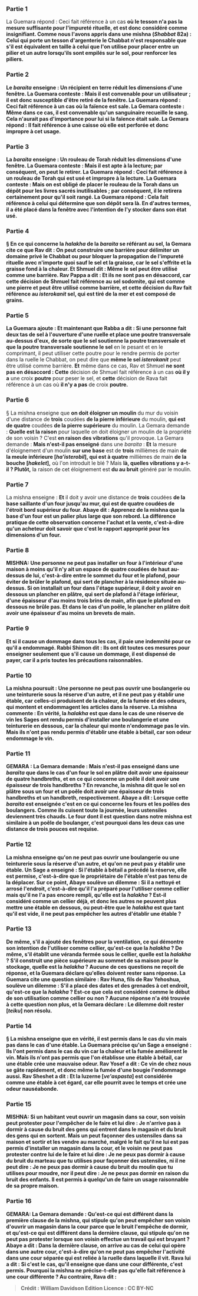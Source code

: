 
### Partie 1
La Guemara répond : Ceci fait référence à un cas <b>où le tesson <b>n'a pas</b> la <b>mesure</b> suffisante pour l'impureté rituelle, et est donc considéré comme insignifiant. <b>Comme nous l'avons appris</b> dans une mishna (<i>Shabbat</i> 82a) : Celui qui porte un tesson d'<b>argenterie</b> le Chabbat n'est responsable que s'il est <b>équivalent</b> en taille à celui que l'on utilise <b>pour placer entre un pilier et un autre</b> lorsqu'ils sont empilés sur le sol, pour renforcer les piliers.

### Partie 2
Le <i>baraita</i> enseigne : <b>Un récipient en terre</b> réduit les dimensions d'une fenêtre. La Guemara conteste : Mais il est <b>convenable pour un</b> utilisateur ; il est donc susceptible d'être retiré de la fenêtre. La Guemara répond : Ceci fait référence à un cas <b>où</b> la faïence <b>est sale.</b> La Gemara conteste : Même dans ce cas, <b>il est convenable qu'un sanguinaire</b> recueille le sang. Cela n'aurait pas d'importance pour lui si la faïence était sale. La Gemara répond : Il fait référence à une caisse <b>où elle est perforée</b> et donc impropre à cet usage.

### Partie 3
La <i>baraita</i> enseigne : <b>Un rouleau de Torah</b> réduit les dimensions d'une fenêtre. La Guemara conteste : Mais il <b>est apte à la lecture;</b> par conséquent, on peut le retirer. La Guemara répond : Ceci fait référence à un rouleau de Torah <b>qui est usé</b> et impropre à la lecture. La Guemara conteste : <b>Mais</b> on est <b>obligé</b> de placer le rouleau de la Torah dans <b>un dépôt</b> pour les livres sacrés inutilisables ; par conséquent, il le retirera certainement pour qu'il soit rangé. La Guemara répond : Cela fait référence à celui qui détermine que <b>son dépôt sera là.</b> En d'autres termes, il a été placé dans la fenêtre avec l'intention de l'y stocker dans son état usé.

### Partie 4
§ En ce qui concerne la <i>halakha</i> de la <i>baraita</i> se référant au sel, la Gemara cite ce que <b>Rav dit : On peut construire une barrière</b> pour délimiter un domaine privé le Chabbat ou pour bloquer la propagation de l'impureté rituelle <b>avec n'importe quoi sauf le sel et la graisse,</b> car le sel s'effrite et la graisse fond à la chaleur. <b>Et Shmuel dit : Même le sel</b> peut être utilisé comme une barrière. <b>Rav Pappa a dit : Et ils ne sont pas en désaccord,</b> car <b>cette décision de Shmuel fait référence au <b>sel sodomite,</b> qui est comme une pierre et peut être utilisé comme barrière, et <b>cette décision</b> du Rav fait référence <b>au <i>isterokanit</i> sel,</b> qui est tiré de la mer et est composé de grains.

### Partie 5
La Guemara ajoute : <b>Et maintenant que Rabba a dit : </b> Si <b>une personne fait deux tas de sel</b> à l'ouverture d'une ruelle <b>et place</b> une <b>poutre transversale au-dessus d'eux,</b> de sorte <b>que le sel soutienne la</b> poutre transversale et que la</b> poutre transversale soutienne le sel</b> en le pesant et en le comprimant, il peut utiliser cette poutre pour le rendre permis de porter dans la ruelle le Chabbat, on peut dire que <b>même le sel <i>isterokanit</i></b> peut être utilisé comme barrière. <b>Et</b> même dans ce cas, Rav et Shmuel <b>ne sont pas en désaccord : Cette</b> décision de Shmuel fait référence à un cas <b>où il y a</b> une croix <b>poutre</b> pour peser le sel, et <b>cette</b> décision de Rava fait référence à un cas où <b>il n'y a pas</b> de croix <b>poutre.</b>

### Partie 6
§ La mishna enseigne que <b>on doit éloigner un moulin</b> du mur du voisin d'une distance de <b>trois</b> coudées <b>de la pierre inférieure</b> du moulin, <b>qui est de quatre</b> coudées <b>de la pierre supérieure</b> du moulin. La Gemara demande : <b>Quelle est la raison</b> pour laquelle on doit éloigner un moulin de la propriété de son voisin ? C'est <b>en raison des vibrations</b> qu'il provoque. La Gemara demande : <b>Mais n'est-il pas enseigné</b> dans une <i>baraita</i> : <b>Et</b> la mesure d'éloignement d'un moulin <b>sur une base</b> est de <b>trois</b> millièmes de main <b>de la meule inférieure [<i>ha'isterobil</i>], qui est à quatre</b> millièmes de main <b>de la bouche [<i>hakelet</i>],</b> où l'on introduit le blé ? Mais <b>là, quelles vibrations y a-t-il ? Plutôt,</b> la raison de cet éloignement est <b>du au bruit</b> généré par le moulin.

### Partie 7
La mishna enseigne : <b>Et</b> il doit y avoir une distance de <b>trois</b> coudées <b>de la <b>base</b> saillante d'un <b>four</b> jusqu'au mur, <b>qui est de quatre</b> coudées <b>de l'étroit <b>bord supérieur</b> du four. <b>Abaye dit : Apprenez de</b> la mishna que <b>la base d'un four</b> est <b>un palier</b> plus large que son rebord. La <b>différence</b> pratique de cette observation concerne <b>l'achat et la vente,</b> c'est-à-dire qu'un acheteur doit savoir que c'est le rapport approprié pour les dimensions d'un four.

### Partie 8
<strong>MISHNA:</strong> <b>Une personne ne peut pas installer un four à l'intérieur d'une maison à moins qu'il n'y ait un espace de quatre coudées de haut au-dessus de lui,</b> c'est-à-dire entre le sommet du four et le plafond, pour éviter de brûler le plafond, qui sert de plancher à la résidence située au-dessus. Si <b>on installait</b> un four <b>dans l'étage supérieur, il doit y avoir en dessous un plancher en plâtre,</b> qui sert de plafond à l'étage inférieur, d'une épaisseur d'au moins <b>trois brins de main</b>, afin que le plafond en dessous ne brûle pas. <b>Et</b> dans le cas <b>d'un poêle</b>, le plancher en plâtre doit avoir une épaisseur d'au moins un <b>brevets de main</b>.

### Partie 9
<b>Et si</b> il <b>cause un dommage</b> dans tous les cas, <b>il paie</b> une indemnité pour ce <b>qu'il a endommagé. Rabbi Shimon dit : Ils ont dit toutes ces mesures</b> pour enseigner <b>seulement que s'il cause un dommage, il est dispensé de payer,</b> car il a pris toutes les précautions raisonnables.

### Partie 10
La mishna poursuit : <b>Une personne ne peut pas ouvrir une boulangerie ou une teinturerie sous la réserve d'un autre, et</b> il <b>ne peut pas</b> y établir <b>une étable</b>, car celles-ci produisent de la chaleur, de la fumée et des odeurs, qui montent et endommagent les articles dans la réserve. La mishna commente : <b>En vérité,</b> la <i>halakha</i> est que dans le cas <b>de</b> une réserve de <b>vin</b> les Sages ont rendu <b>permis</b> d'installer une boulangerie et une teinturerie en dessous, car la chaleur qui monte n'endommage pas le vin. <b>Mais</b> ils n'ont <b>pas</b> rendu permis d'établir <b>une étable à bétail,</b> car son odeur endommage le vin.

### Partie 11
<strong>GEMARA : </strong>La Gemara demande : <b>Mais n'est-il pas enseigné</b> dans une <i>baraïta</i> que dans le cas d'un <b>four</b> le sol en plâtre doit avoir une épaisseur de <b>quatre</b> handbreths, <b>et en ce qui concerne un poêle</b> il doit avoir une épaisseur de <b>trois handbreths ?</b> En revanche, la mishna dit que le sol en plâtre sous un four et un poêle doit avoir une épaisseur de trois handbreths et un handbreth, respectivement. <b>Abaye a dit : Lorsque cette</b> <i>baraita</i> <b>est enseignée</b> c'est <b>en ce qui concerne</b> les fours et les poêles <b>des boulangers.</b> Comme ils cuisent toute la journée, leurs ustensiles deviennent très chauds. Le <b>four</b> dont il est question <b>dans notre</b> mishna est similaire à <b>un poêle de boulanger,</b> c'est pourquoi dans les deux cas une distance de trois pouces est requise.

### Partie 12
La mishna enseigne qu'on <b>ne peut pas ouvrir une boulangerie</b> ou une teinturerie sous la réserve d'un autre, et qu'on ne peut pas y établir une étable. Un Sage <b>a enseigné : Si l'étable à bétail a précédé la réserve, elle est permise,</b> c'est-à-dire que le propriétaire de l'étable n'est pas tenu de la déplacer. Sur ce point, <b>Abaye soulève un dilemme :</b> Si <b>il a nettoyé et arrosé</b> l'endroit, c'est-à-dire qu'il l'a préparé pour l'utiliser <b>comme cellier</b> mais qu'il ne l'a pas encore rempli, <b>qu'elle est</b> la <i>halakha</i> ? Est-il considéré comme un cellier déjà, et donc les autres ne peuvent plus mettre une étable en dessous, ou peut-être que le <i>halakha</i> est que tant qu'il est vide, il ne peut pas empêcher les autres d'établir une étable ?

### Partie 13
De même, s'il a <b>ajouté des fenêtres</b> pour la ventilation, ce qui démontre son intention de l'utiliser comme cellier, <b>qu'est-ce</b> que la <i>halakha</i> ? De même, s'il établit <b>une véranda fermée sous le cellier, quelle</b> est la <i>halakha</i> ? S'il <b>construit une pièce supérieure au sommet de sa maison</b> pour le stockage, <b>quelle</b> est la <i>halakha</i> ? Aucune de ces questions ne reçoit de réponse, et la Guemara déclare qu'elles <b>doivent rester</b> sans réponse. La Guemara cite une question similaire : <b>Rav Huna, fils de Rav Yehoshua, soulève un dilemme :</b> S'il a placé des <b>dates et des grenades</b> à cet endroit, <b>qu'est-ce</b> que la <i>halakha</i> ? Est-ce que cela est considéré comme le début de son utilisation comme cellier ou non ? Aucune réponse n'a été trouvée à cette question non plus, et la Gemara déclare : Le dilemme <b>doit rester [<i>teiku</i>]</b> non résolu.

### Partie 14
§ La mishna enseigne que <b>en vérité, il est permis</b> dans le cas <b>du vin</b> mais pas dans le cas d'une étable. La Guemara précise qu'un Sage <b>a enseigné : Ils l'ont permis</b> dans le cas <b>du vin car</b> la chaleur et la fumée <b>améliorent</b> le vin. <b>Mais</b> ils n'ont <b>pas</b> permis que l'on établisse <b>une étable à bétail, car</b> une étable <b>crée une mauvaise odeur. Rav Yosef a dit : Ce</b> vin <b>de chez nous</b> se gâte rapidement, et donc <b>même la fumée d'une bougie l'endommage aussi. Rav Sheshet a dit : Et la luzerne [<i>ve'aspasta</i>] est considérée comme une étable</b> à cet égard, car elle pourrit avec le temps et crée une odeur nauséabonde.

### Partie 15
<strong>MISHNA:</strong> Si un habitant veut ouvrir <b>un magasin dans</b> sa <b>cour,</b> son voisin <b>peut protester</b> pour l'empêcher <b>de le faire</b> <b>et lui dire : Je n'arrive pas à dormir à cause du bruit des gens qui entrent</b> dans le magasin <b>et du bruit des gens qui en sortent. Mais</b> un <b>peut façonner des ustensiles</b> dans sa maison et <b>sortir et les vendre</b> <b>au marché,</b> malgré le fait qu'il ne lui est pas permis d'installer un magasin dans la cour, <b>et</b> le voisin <b>ne peut pas protester</b> contre <b>lui</b> de le faire <b>et lui dire : Je ne peux pas dormir à cause du bruit du marteau</b> que tu utilises pour façonner des ustensiles, <b>ni</b> il ne peut dire : Je ne peux pas dormir <b>à cause du bruit du moulin</b> que tu utilises pour moudre, <b>nor</b> il peut dire : Je ne peux pas dormir <b>en raison du bruit des enfants.</b> Il est permis à quelqu'un de faire un usage raisonnable de sa propre maison.

### Partie 16
<strong>GEMARA:</strong> La Gemara demande : <b>Qu'est-ce qui est différent</b> dans <b>la première clause</b> de la mishna, qui stipule qu'on peut empêcher son voisin d'ouvrir un magasin dans la cour parce que le bruit l'empêche de dormir, <b>et qu'est-ce qui est différent</b> dans <b>la dernière clause,</b> qui stipule qu'on ne peut pas protester lorsque son voisin effectue un travail qui est bruyant ? <b>Abaye a dit :</b> Dans <b>la dernière clause, on arrive</b> au cas de celui qui opère dans <b>une autre cour,</b> c'est-à-dire qu'on ne peut pas empêcher l'activité dans une cour séparée qui est reliée à la ruelle dans laquelle il vit. <b>Rava lui a dit : Si c'est le cas, qu'il enseigne</b> que <b>dans une cour différente, c'est permis.</b> Pourquoi la mishna ne précise-t-elle pas qu'elle fait référence à une cour différente ? <b>Au contraire, Rava dit :</b>

>Crédit : William Davidson Edition
>Licence : CC BY-NC